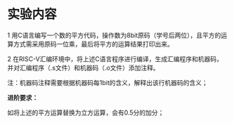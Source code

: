 # 实验内容

1 用C语言编写一个数的平方代码，操作数为8bit原码（学号后两位），且平方的运算方式需采用原码一位乘，最后将平方的运算结果打印出来。

2 在RISC-V汇编环境中，将上述C语言程序进行编译，生成汇编程序和机器码，并对汇编程序（.s文件）和机器码（.o文件）添加注释。

注：机器码注释需要根据机器码每1bit的含义，解释出该行机器码的含义；

**进阶要求：**

如将上述的平方运算替换为立方运算，会有0.5分的加分；
